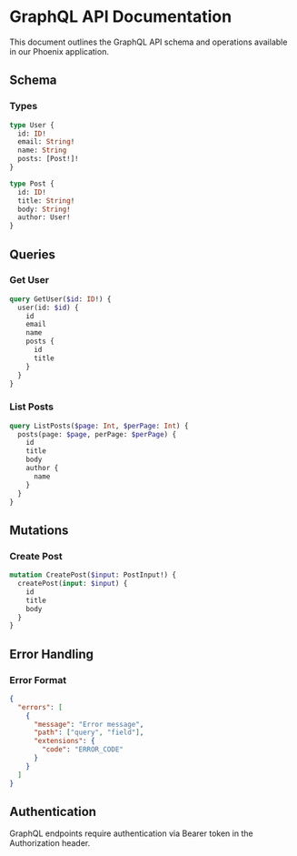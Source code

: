 # GraphQL API Documentation

This document outlines the GraphQL API schema and operations available in our Phoenix application.

## Schema

### Types

```graphql
type User {
  id: ID!
  email: String!
  name: String
  posts: [Post!]!
}

type Post {
  id: ID!
  title: String!
  body: String!
  author: User!
}
```

## Queries

### Get User
```graphql
query GetUser($id: ID!) {
  user(id: $id) {
    id
    email
    name
    posts {
      id
      title
    }
  }
}
```

### List Posts
```graphql
query ListPosts($page: Int, $perPage: Int) {
  posts(page: $page, perPage: $perPage) {
    id
    title
    body
    author {
      name
    }
  }
}
```

## Mutations

### Create Post
```graphql
mutation CreatePost($input: PostInput!) {
  createPost(input: $input) {
    id
    title
    body
  }
}
```

## Error Handling

### Error Format
```json
{
  "errors": [
    {
      "message": "Error message",
      "path": ["query", "field"],
      "extensions": {
        "code": "ERROR_CODE"
      }
    }
  ]
}
```

## Authentication

GraphQL endpoints require authentication via Bearer token in the Authorization header.
